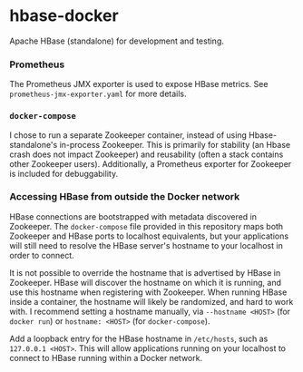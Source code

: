 # hbase-docker

Apache HBase (standalone) for development and testing.

### Prometheus

The Prometheus JMX exporter is used to expose HBase metrics. See `prometheus-jmx-exporter.yaml` for more details.

### `docker-compose`

I chose to run a separate Zookeeper container, instead of using Hbase-standalone's in-process Zookeeper. This is primarily for stability (an Hbase crash does not impact Zookeeper) and reusability (often a stack contains other Zookeeper users). Additionally, a Prometheus exporter for Zookeeper is included for debuggability.

### Accessing HBase from outside the Docker network

HBase connections are bootstrapped with metadata discovered in Zookeeper. The `docker-compose` file provided in this repository maps both Zookeeper and HBase ports to localhost equivalents, but your applications will still need to resolve the HBase server's hostname to your localhost in order to connect.

It is not possible to override the hostname that is advertised by HBase in Zookeeper. HBase will discover the hostname on which it is running, and use this hostname when registering with Zookeeper. When running HBase inside a container, the hostname will likely be randomized, and hard to work with. I recommend setting a hostname manually, via `--hostname <HOST>` (for `docker run`) or `hostname: <HOST>` (for `docker-compose`).

Add a loopback entry for the HBase hostname in `/etc/hosts`, such as `127.0.0.1 <HOST>`. This will allow applications running on your localhost to connect to HBase running within a Docker network.
